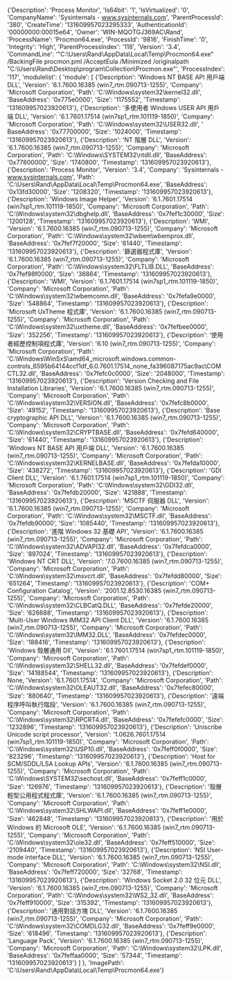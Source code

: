 {'Description': 'Process Monitor', 
'Is64bit': '1', 
'IsVirtualized': '0', 
'CompanyName': 'Sysinternals - www.sysinternals.com', 
'ParentProcessId': '380', 
'CreateTime': '131609957023295333', 
'AuthenticationId': '00000000:00015e64', 
'Owner': 'WIN-MQOTGJ369AC\\Rand', 
'ProcessName': 'Procmon64.exe', 
'ProcessId': '9816', 
'FinishTime': '0', 
'Integrity': 'High', 
'ParentProcessIndex': '118', 
'Version': '3.4', 
'CommandLine': '"C:\\Users\\Rand\\AppData\\Local\\Temp\\Procmon64.exe" /BackingFile procmon.pml /AcceptEula /Minimized /originalpath "C:\\Users\\Rand\\Desktop\\program\\Collection\\Procmon.exe"', 
'ProcessIndex': '117', 
'modulelist': {
    'module': [
        {'Description': 'Windows NT BASE API 用戶端 DLL', 
        'Version': '6.1.7600.16385 (win7_rtm.090713-1255)', 
        'Company': 'Microsoft Corporation', 
        'Path': 'C:\\Windows\\system32\\kernel32.dll', 
        'BaseAddress': '0x775e0000',
        'Size': '1175552', 
        'Timestamp': '131609957023920613'},
        {'Description': '多使用者 Windows USER API 用戶端 DLL', 
        'Version': '6.1.7601.17514 (win7sp1_rtm.101119-1850)',
        'Company': 'Microsoft Corporation', 
        'Path': 'C:\\Windows\\system32\\USER32.dll', '
        BaseAddress': '0x77700000', 
        'Size': '1024000', 
        'Timestamp': '131609957023920613'}, 
        {'Description': 'NT 階層 DLL', 'Version': '6.1.7600.16385 (win7_rtm.090713-1255)', 'Company': 'Microsoft Corporation', 'Path': 'C:\\Windows\\SYSTEM32\\ntdll.dll', 'BaseAddress': '0x77800000', 'Size': '1740800', 'Timestamp': '131609957023920613'}, {'Description': 'Process Monitor', 'Version': '3.4', 'Company': 'Sysinternals - www.sysinternals.com', 'Path': 'C:\\Users\\Rand\\AppData\\Local\\Temp\\Procmon64.exe', 'BaseAddress': '0x13fd30000', 'Size': '1208320', 'Timestamp': '131609957023920613'}, {'Description': 'Windows Image Helper', 'Version': '6.1.7601.17514 (win7sp1_rtm.101119-1850)', 'Company': 'Microsoft Corporation', 'Path': 'C:\\Windows\\system32\\dbghelp.dll', 'BaseAddress': '0x7fef1c30000', 'Size': '1200128', 'Timestamp': '131609957023920613'}, {'Description': 'WMI', 'Version': '6.1.7600.16385 (win7_rtm.090713-1255)', 'Company': 'Microsoft Corporation', 'Path': 'C:\\Windows\\system32\\wbem\\wbemprox.dll', 'BaseAddress': '0x7fef7f20000', 'Size': '61440', 'Timestamp': '131609957023920613'}, {'Description': '篩選器程式庫', 'Version': '6.1.7600.16385 (win7_rtm.090713-1255)', 'Company': 'Microsoft Corporation', 'Path': 'C:\\Windows\\system32\\FLTLIB.DLL', 'BaseAddress': '0x7fef98f0000', 'Size': '36864', 'Timestamp': '131609957023920613'}, {'Description': 'WMI', 'Version': '6.1.7601.17514 (win7sp1_rtm.101119-1850)', 'Company': 'Microsoft Corporation', 'Path': 'C:\\Windows\\system32\\wbemcomn.dll', 'BaseAddress': '0x7fefa9e0000', 'Size': '548864', 'Timestamp': '131609957023920613'}, {'Description': 'Microsoft UxTheme 程式庫', 'Version': '6.1.7600.16385 (win7_rtm.090713-1255)', 'Company': 'Microsoft Corporation', 'Path': 'C:\\Windows\\system32\\uxtheme.dll', 'BaseAddress': '0x7fefbee0000', 'Size': '352256', 'Timestamp': '131609957023920613'}, {'Description': '使用者經歷控制項程式庫', 'Version': '6.10 (win7_rtm.090713-1255)', 'Company': 'Microsoft Corporation', 'Path': 'C:\\Windows\\WinSxS\\amd64_microsoft.windows.common-controls_6595b64144ccf1df_6.0.7601.17514_none_fa396087175ac9ac\\COMCTL32.dll', 'BaseAddress': '0x7fefc0c0000', 'Size': '2048000', 'Timestamp': '131609957023920613'}, {'Description': 'Version Checking and File Installation Libraries', 'Version': '6.1.7600.16385 (win7_rtm.090713-1255)', 'Company': 'Microsoft Corporation', 'Path': 'C:\\Windows\\system32\\VERSION.dll', 'BaseAddress': '0x7fefc8b0000', 'Size': '49152', 'Timestamp': '131609957023920613'}, {'Description': 'Base cryptographic API DLL', 'Version': '6.1.7600.16385 (win7_rtm.090713-1255)', 'Company': 'Microsoft Corporation', 'Path': 'C:\\Windows\\system32\\CRYPTBASE.dll', 'BaseAddress': '0x7fefd640000', 'Size': '61440', 'Timestamp': '131609957023920613'}, {'Description': 'Windows NT BASE API 用戶端 DLL', 'Version': '6.1.7600.16385 (win7_rtm.090713-1255)', 'Company': 'Microsoft Corporation', 'Path': 'C:\\Windows\\system32\\KERNELBASE.dll', 'BaseAddress': '0x7fefda10000', 'Size': '438272', 'Timestamp': '131609957023920613'}, {'Description': 'GDI Client DLL', 'Version': '6.1.7601.17514 (win7sp1_rtm.101119-1850)', 'Company': 'Microsoft Corporation', 'Path': 'C:\\Windows\\system32\\GDI32.dll', 'BaseAddress': '0x7fefdb20000', 'Size': '421888', 'Timestamp': '131609957023920613'}, {'Description': 'MSCTF 伺服器 DLL', 'Version': '6.1.7600.16385 (win7_rtm.090713-1255)', 'Company': 'Microsoft Corporation', 'Path': 'C:\\Windows\\system32\\MSCTF.dll', 'BaseAddress': '0x7fefdb90000', 'Size': '1085440', 'Timestamp': '131609957023920613'}, {'Description': '進階 Windows 32 基礎 API', 'Version': '6.1.7600.16385 (win7_rtm.090713-1255)', 'Company': 'Microsoft Corporation', 'Path': 'C:\\Windows\\system32\\ADVAPI32.dll', 'BaseAddress': '0x7fefdca0000', 'Size': '897024', 'Timestamp': '131609957023920613'}, {'Description': 'Windows NT CRT DLL', 'Version': '7.0.7600.16385 (win7_rtm.090713-1255)', 'Company': 'Microsoft Corporation', 'Path': 'C:\\Windows\\system32\\msvcrt.dll', 'BaseAddress': '0x7fefdd80000', 'Size': '651264', 'Timestamp': '131609957023920613'}, {'Description': 'COM+ Configuration Catalog', 'Version': '2001.12.8530.16385 (win7_rtm.090713-1255)', 'Company': 'Microsoft Corporation', 'Path': 'C:\\Windows\\system32\\CLBCatQ.DLL', 'BaseAddress': '0x7fefde20000', 'Size': '626688', 'Timestamp': '131609957023920613'}, {'Description': 'Multi-User Windows IMM32 API Client DLL', 'Version': '6.1.7600.16385 (win7_rtm.090713-1255)', 'Company': 'Microsoft Corporation', 'Path': 'C:\\Windows\\system32\\IMM32.DLL', 'BaseAddress': '0x7fefdec0000', 'Size': '188416', 'Timestamp': '131609957023920613'}, {'Description': 'Windows 殼層通用 Dll', 'Version': '6.1.7601.17514 (win7sp1_rtm.101119-1850)', 'Company': 'Microsoft Corporation', 'Path': 'C:\\Windows\\system32\\SHELL32.dll', 'BaseAddress': '0x7fefdef0000', 'Size': '14188544', 'Timestamp': '131609957023920613'}, {'Description': None, 'Version': '6.1.7601.17514', 'Company': 'Microsoft Corporation', 'Path': 'C:\\Windows\\system32\\OLEAUT32.dll', 'BaseAddress': '0x7fefec80000', 'Size': '880640', 'Timestamp': '131609957023920613'}, {'Description': '遠端程序呼叫執行階段', 'Version': '6.1.7600.16385 (win7_rtm.090713-1255)', 'Company': 'Microsoft Corporation', 'Path': 'C:\\Windows\\system32\\RPCRT4.dll', 'BaseAddress': '0x7fefefc0000', 'Size': '1232896', 'Timestamp': '131609957023920613'}, {'Description': 'Uniscribe Unicode script processor', 'Version': '1.0626.7601.17514 (win7sp1_rtm.101119-1850)', 'Company': 'Microsoft Corporation', 'Path': 'C:\\Windows\\system32\\USP10.dll', 'BaseAddress': '0x7feff0f0000', 'Size': '823296', 'Timestamp': '131609957023920613'}, {'Description': 'Host for SCM/SDDL/LSA Lookup APIs', 'Version': '6.1.7600.16385 (win7_rtm.090713-1255)', 'Company': 'Microsoft Corporation', 'Path': 'C:\\Windows\\SYSTEM32\\sechost.dll', 'BaseAddress': '0x7feff1c0000', 'Size': '126976', 'Timestamp': '131609957023920613'}, {'Description': '殼層輕型公用程式程式庫', 'Version': '6.1.7600.16385 (win7_rtm.090713-1255)', 'Company': 'Microsoft Corporation', 'Path': 'C:\\Windows\\system32\\SHLWAPI.dll', 'BaseAddress': '0x7feff1e0000', 'Size': '462848', 'Timestamp': '131609957023920613'}, {'Description': '用於 Windows 的 Microsoft OLE', 'Version': '6.1.7600.16385 (win7_rtm.090713-1255)', 'Company': 'Microsoft Corporation', 'Path': 'C:\\Windows\\system32\\ole32.dll', 'BaseAddress': '0x7feff510000', 'Size': '2109440', 'Timestamp': '131609957023920613'}, {'Description': 'NSI User-mode interface DLL', 'Version': '6.1.7600.16385 (win7_rtm.090713-1255)', 'Company': 'Microsoft Corporation', 'Path': 'C:\\Windows\\system32\\NSI.dll', 'BaseAddress': '0x7feff720000', 'Size': '32768', 'Timestamp': '131609957023920613'}, {'Description': 'Windows Socket 2.0 32 位元 DLL', 'Version': '6.1.7600.16385 (win7_rtm.090713-1255)', 'Company': 'Microsoft Corporation', 'Path': 'C:\\Windows\\system32\\WS2_32.dll', 'BaseAddress': '0x7feff910000', 'Size': '315392', 'Timestamp': '131609957023920613'}, {'Description': '通用對話方塊 DLL', 'Version': '6.1.7600.16385 (win7_rtm.090713-1255)', 'Company': 'Microsoft Corporation', 'Path': 'C:\\Windows\\system32\\COMDLG32.dll', 'BaseAddress': '0x7feff9e0000', 'Size': '618496', 'Timestamp': '131609957023920613'}, {'Description': 'Language Pack', 'Version': '6.1.7600.16385 (win7_rtm.090713-1255)', 'Company': 'Microsoft Corporation', 'Path': 'C:\\Windows\\system32\\LPK.dll', 'BaseAddress': '0x7feffaa0000', 'Size': '57344', 'Timestamp': '131609957023920613'}
        ]
}, 
'ImagePath': 'C:\\Users\\Rand\\AppData\\Local\\Temp\\Procmon64.exe'}